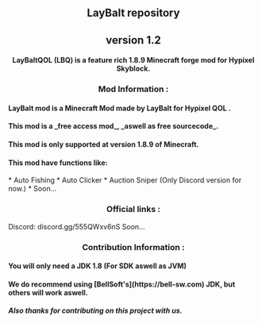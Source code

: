 <!-- markdownlint-disable-file MD001 MD033 -->
<h2 align="center">LayBalt repository</h2>
<h2 align="center">version 1.2</h2>
<h4 align="center">LayBaltQOL (LBQ) is a feature rich 1.8.9 Minecraft forge mod for Hypixel Skyblock.</h4>


<h3 align="center">Mod Information :</h3>
<h4>LayBalt mod is a Minecraft Mod made by LayBalt for Hypixel QOL .</h4>
<h4>This mod is a _free access mod_, _aswell as free sourcecode_.</h4>
<h4>This mod is only supported at version 1.8.9 of Minecraft.</h4>
<h4>This mod have functions like:</h4>
* Auto Fishing
* Auto Clicker
* Auction Sniper (Only Discord version for now.)
* Soon...


<h3 align="center">Official links :</h3>
Discord: discord.gg/555QWxv6nS  
Soon...


  <h3 align="center">Contribution Information :</h3>
<h4>You will only need a JDK 1.8 (For SDK aswell as JVM)</h4>
<h4>We do recommend using [BellSoft's](https://bell-sw.com) JDK, but others will work aswell.</h4>
<h5>Also thanks for contributing on this project with us.</h5>


